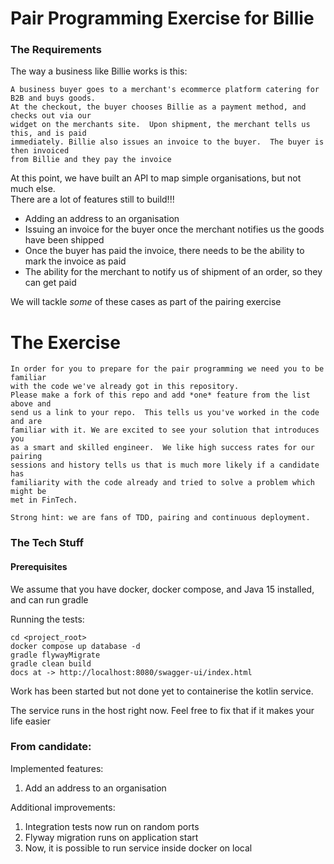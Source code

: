 Pair Programming Exercise for Billie
=============
### The Requirements

The way a business like Billie works is this:

```
A business buyer goes to a merchant's ecommerce platform catering for B2B and buys goods. 
At the checkout, the buyer chooses Billie as a payment method, and checks out via our 
widget on the merchants site.  Upon shipment, the merchant tells us this, and is paid
immediately. Billie also issues an invoice to the buyer.  The buyer is then invoiced 
from Billie and they pay the invoice
```

At this point, we have built an API to map simple organisations, but not much else.  
There are a lot of features still to build!!! 
* Adding an address to an organisation
* Issuing an invoice for the buyer once the merchant notifies us the goods have been shipped
* Once the buyer has paid the invoice, there needs to be the ability to mark the invoice as paid 
* The ability for the merchant to notify us of shipment of an order, so they can get paid

We will tackle _some_ of these cases as part of the pairing exercise


The Exercise
====
```
In order for you to prepare for the pair programming we need you to be familiar 
with the code we've already got in this repository.
Please make a fork of this repo and add *one* feature from the list above and 
send us a link to your repo.  This tells us you've worked in the code and are 
familiar with it. We are excited to see your solution that introduces you 
as a smart and skilled engineer.  We like high success rates for our pairing 
sessions and history tells us that is much more likely if a candidate has 
familiarity with the code already and tried to solve a problem which might be
met in FinTech.

Strong hint: we are fans of TDD, pairing and continuous deployment.
```


### The Tech Stuff
#### Prerequisites
We assume that you have docker, docker compose, and Java 15 installed, and can run gradle

Running the tests:
```shell
cd <project_root>
docker compose up database -d
gradle flywayMigrate
gradle clean build
docs at -> http://localhost:8080/swagger-ui/index.html
```
Work has been started but not done yet to containerise the kotlin service.

The service runs in the host right now.  Feel free to fix that if it makes your life easier


### From candidate:

Implemented features:
1. Add an address to an organisation

Additional improvements:
1. Integration tests now run on random ports
2. Flyway migration runs on application start
3. Now, it is possible to run service inside docker on local
